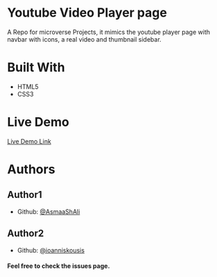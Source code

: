 # Youtube Video Player page

A Repo for microverse Projects, it mimics the youtube player page with navbar with icons, 
a real video and thumbnail sidebar.

# Built With
* HTML5
* CSS3

# Live Demo
[Live Demo Link](https://rawcdn.githack.com/ioanniskousis/youtubevideoplayer/8787db1e4ff9538986e4a558dc06c24fd794775a/index.html)

# Authors
 ## Author1
* Github: [@AsmaaShAli](https://github.com/AsmaaShAli/)
 ## Author2
* Github: [@ioanniskousis](https://github.com/ioanniskousis)

#### Feel free to check the issues page.

